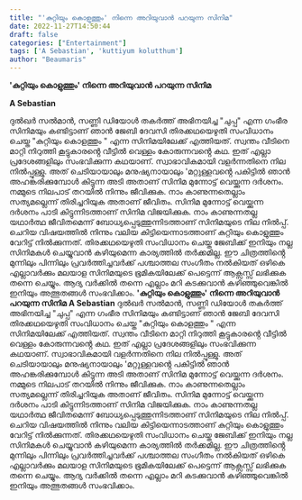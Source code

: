 ```yaml
---
title: "'കുറ്റിയും കൊളുത്തും' നിന്നെ അറിയുവാൻ പറയുന്ന സിനിമ"
date: 2022-11-27T14:50:44
draft: false
categories: ["Entertainment"]
tags: ['A Sebastian', 'kuttiyum kolutthum']
author: "Beaumaris"
---
```


<strong>'കുറ്റിയും കൊളുത്തും' നിന്നെ അറിയുവാൻ പറയുന്ന സിനിമ</strong>

<strong>A Sebastian</strong>

ദുൽഖർ സൽമാൻ, സണ്ണി ഡിയോൾ തകർത്ത് അഭിനയിച്ച "ചുപ്പ" എന്ന ഗംഭീര സിനിമയും കണ്ടിട്ടാണ് ഞാൻ ജേബി ദേവസി തിരക്കഥയെഴുതി സംവിധാനം ചെയ്ത "കുറ്റിയും കൊളത്തും " എന്ന സിനിമയിലേക്ക് എത്തിയത്. സ്വന്തം വീടിനെ മാറ്റി നിറുത്തി കൂട്ടുകാരൻ്റെ വീട്ടിൽ വെള്ളം കോരുന്നവൻ്റെ കഥ. ഇത് എല്ലാ പ്രദേശങ്ങളിലും സംഭവിക്കുന്ന കഥയാണ്. സ്വാഭാവികമായി വളർന്നതിനെ നില നിൽപ്പുള്ളു. അത് ചെടിയായാലും മനുഷ്യനായാലും 'മറ്റുള്ളവൻ്റെ പകിട്ടിൽ ഞാൻ അഹങ്കരിക്കുമ്പോൾ കിട്ടുന്ന അടി അതാണ് സിനിമ മുന്നോട്ട് വെയ്ക്കുന്ന ദർശനം. നമ്മുടെ നിലപാട് തറയിൽ നിന്നും ജീവിക്കുക. നാം കാണുന്നതെല്ലാം സത്യമല്ലെന്ന് തിരിച്ചറിയുക അതാണ് ജീവിതം. സിനിമ മുന്നോട്ട് വെയ്ക്കുന്ന ദർശനം പാടി കിട്ടുന്നിടത്താണ് സിനിമ വിജയിക്കുക. നാം കാണുന്നതല്ല യഥാർത്ഥ ജീവിതമെന്ന് ബോധ്യപ്പെടുത്തുന്നിടത്താണ് സിനിമയുടെ നില നിൽപ്പ്. ചെറിയ വിഷയത്തിൽ നിന്നും വലിയ കിട്ടിയെന്നാടത്താണ് കുറ്റിയും കൊളുത്തും വേറിട്ട് നിൽക്കുന്നത്. തിരക്കഥയെഴുതി സംവിധാനം ചെയ്ത ജേബിക്ക് ഇനിയും നല്ല സിനിമകൾ ചെയ്യുവാൻ കഴിയുമെന്ന കാര്യത്തിൽ തർക്കമില്ല. ഈ ചിത്രത്തിൻ്റെ മുന്നിലും പിന്നിലും പ്രവർത്തിച്ചവർക്ക് പശ്ചാത്തല സംഗീതം നൽകിയത് ഒഴികെ എല്ലാവർക്കും മലയാള സിനിമയുടെ ഭൂമികയിലേക്ക് പെട്ടെന്ന് ആക്സസ്സ് ലഭിക്കുക തന്നെ ചെയ്യും. ആദ്യ വർക്കിൽ തന്നെ എല്ലാം മറി കടക്കുവാൻ കഴിഞ്ഞുവെങ്കിൽ ഇനിയും അത്ഭുതങ്ങൾ സംഭവിക്കാം.
**'കുറ്റിയും കൊളുത്തും' നിന്നെ അറിയുവാൻ പറയുന്ന സിനിമ** **A Sebastian** ദുൽഖർ സൽമാൻ, സണ്ണി ഡിയോൾ തകർത്ത് അഭിനയിച്ച "ചുപ്പ" എന്ന ഗംഭീര സിനിമയും കണ്ടിട്ടാണ് ഞാൻ ജേബി ദേവസി തിരക്കഥയെഴുതി സംവിധാനം ചെയ്ത "കുറ്റിയും കൊളത്തും " എന്ന സിനിമയിലേക്ക് എത്തിയത്. സ്വന്തം വീടിനെ മാറ്റി നിറുത്തി കൂട്ടുകാരൻ്റെ വീട്ടിൽ വെള്ളം കോരുന്നവൻ്റെ കഥ. ഇത് എല്ലാ പ്രദേശങ്ങളിലും സംഭവിക്കുന്ന കഥയാണ്. സ്വാഭാവികമായി വളർന്നതിനെ നില നിൽപ്പുള്ളു. അത് ചെടിയായാലും മനുഷ്യനായാലും 'മറ്റുള്ളവൻ്റെ പകിട്ടിൽ ഞാൻ അഹങ്കരിക്കുമ്പോൾ കിട്ടുന്ന അടി അതാണ് സിനിമ മുന്നോട്ട് വെയ്ക്കുന്ന ദർശനം. നമ്മുടെ നിലപാട് തറയിൽ നിന്നും ജീവിക്കുക. നാം കാണുന്നതെല്ലാം സത്യമല്ലെന്ന് തിരിച്ചറിയുക അതാണ് ജീവിതം. സിനിമ മുന്നോട്ട് വെയ്ക്കുന്ന ദർശനം പാടി കിട്ടുന്നിടത്താണ് സിനിമ വിജയിക്കുക. നാം കാണുന്നതല്ല യഥാർത്ഥ ജീവിതമെന്ന് ബോധ്യപ്പെടുത്തുന്നിടത്താണ് സിനിമയുടെ നില നിൽപ്പ്. ചെറിയ വിഷയത്തിൽ നിന്നും വലിയ കിട്ടിയെന്നാടത്താണ് കുറ്റിയും കൊളുത്തും വേറിട്ട് നിൽക്കുന്നത്. തിരക്കഥയെഴുതി സംവിധാനം ചെയ്ത ജേബിക്ക് ഇനിയും നല്ല സിനിമകൾ ചെയ്യുവാൻ കഴിയുമെന്ന കാര്യത്തിൽ തർക്കമില്ല. ഈ ചിത്രത്തിൻ്റെ മുന്നിലും പിന്നിലും പ്രവർത്തിച്ചവർക്ക് പശ്ചാത്തല സംഗീതം നൽകിയത് ഒഴികെ എല്ലാവർക്കും മലയാള സിനിമയുടെ ഭൂമികയിലേക്ക് പെട്ടെന്ന് ആക്സസ്സ് ലഭിക്കുക തന്നെ ചെയ്യും. ആദ്യ വർക്കിൽ തന്നെ എല്ലാം മറി കടക്കുവാൻ കഴിഞ്ഞുവെങ്കിൽ ഇനിയും അത്ഭുതങ്ങൾ സംഭവിക്കാം.
